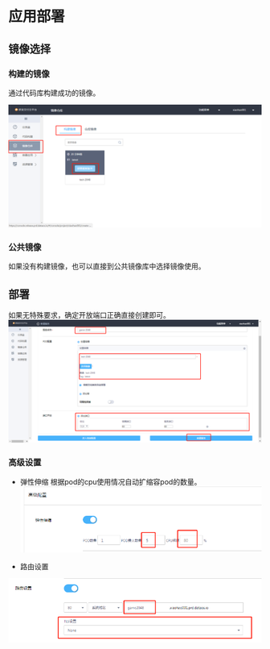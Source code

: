 # 应用部署

## 镜像选择

### 构建的镜像
通过代码库构建成功的镜像。

![](../images/webuse/run-app-1.png)


### 公共镜像
如果没有构建镜像，也可以直接到公共镜像库中选择镜像使用。


## 部署
如果无特殊要求，确定开放端口正确直接创建即可。
![](../images/webuse/run-app-2.png)

### 高级设置
* 弹性伸缩
根据pod的cpu使用情况自动扩缩容pod的数量。
![](../images/webuse/run-app-3.png)

* 路由设置

![](../images/webuse/run-app-4.png)
